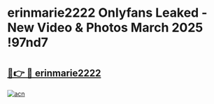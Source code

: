 # erinmarie2222 Onlyfans Leaked - New Video & Photos March 2025 !97nd7

# <h2><a href="https://yjyn8h.iuczelnia.edu.pl?title=erinmarie2222&ref=97nd7">🔗👉 🔴 erinmarie2222</a></h2>

[![acn](https://github.com/user-attachments/assets/0f9c940e-d8b0-45ae-aac7-cd30a18b3e1c)](https://yjyn8h.iuczelnia.edu.pl?title=erinmarie2222&ref=97nd7)

